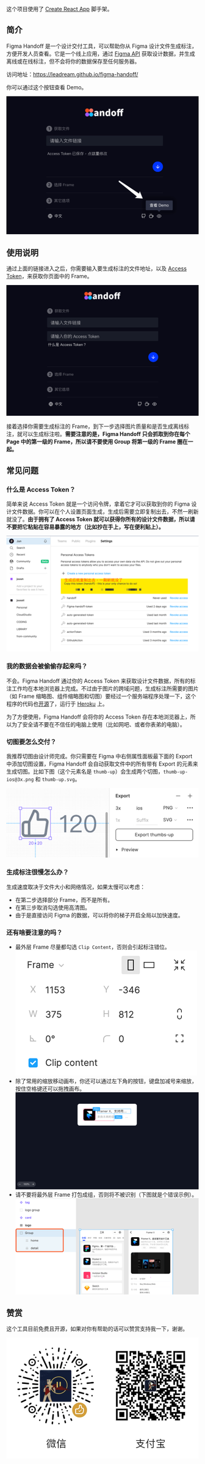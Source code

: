 这个项目使用了 [Create React App](https://github.com/facebook/create-react-app) 脚手架。

## 简介

Figma Handoff 是一个设计交付工具，可以帮助你从 Figma 设计文件生成标注，方便开发人员查看。它是一个线上应用，通过 [Figma API](https://www.figma.com/developers/api) 获取设计数据，并生成离线或在线标注，但不会将你的数据保存至任何服务器。

访问地址：https://leadream.github.io/figma-handoff/

你可以通过这个按钮查看 Demo。

![Demo 入口](./imgs/demo-entry.png)

## 使用说明

通过上面的链接进入之后，你需要输入要生成标注的文件地址，以及 [Access Token](https://www.figma.com/developers/api#access-tokens)，来获取你页面中的 Frame。

![入口](./imgs/entry.png)

接着选择你需要生成标注的 Frame，到下一步选择图片质量和是否生成离线标注，就可以生成标注啦。**需要注意的是，Figma Handoff 只会抓取到你在每个 Page 中的第一级的 Frame，所以请不要使用 Group 将第一级的 Frame 圈在一起。**

## 常见问题
### 什么是 Access Token？
简单来说 Access Token 就是一个访问令牌，拿着它才可以获取到你的 Figma 设计文件数据。你可以在个人设置页面生成，生成后需要立即复制出去，不然一刷新就没了。**由于拥有了 Access Token 就可以获得你所有的设计文件数据，所以请不要把它粘贴在容易暴露的地方（比如抄在手上，写在便利贴上）。**

![入口](./imgs/access-token.png)

### 我的数据会被偷偷存起来吗？
不会。Figma Handoff 通过你的 Access Token 来获取设计文件数据，所有的标注工作均在本地浏览器上完成。不过由于图片的跨域问题，生成标注所需要的图片（如 Frame 缩略图、组件缩略图和切图）要经过一个服务端程序处理一下，这个程序的代码也[开源](https://github.com/leadream/cors-anywhere)了，运行于 [Heroku](https://heroku.com/) 上。

为了方便使用，Figma Handoff 会将你的 Access Token 存在本地浏览器上，所以为了安全请不要在不信任的电脑上使用（比如网吧、或者你表弟的电脑）。

### 切图要怎么交付？
我推荐切图由设计师完成。你只需要在 Figma 中右侧属性面板最下面的 Export 中添加切图设置，Figma Handoff 会自动获取文件中的所有带有 Export 的元素来生成切图。比如下图（这个元素名是 `thumb-up`）会生成两个切图，`thumb-up-ios@3x.png` 和 `thumb-up.svg`。

![](/imgs/exports.png)

### 生成标注很慢怎么办？
生成速度取决于文件大小和网络情况，如果太慢可以考虑：
- 在第二步选择部分 Frame，而不是所有。
- 在第三步取消勾选使用高清图。
- 由于是直接访问 Figma 的数据，可以将你的梯子开启全局以加快速度。

### 还有啥要注意的吗？
- 最外层 Frame 尽量都勾选 `Clip Content`，否则会引起标注错位。
![Clip Content](./imgs/clip-content.png)
- 除了常用的缩放移动画布，你还可以通过左下角的按钮，键盘加减号来缩放，按住空格键还可以拖拽画布。
![画布](./imgs/canvas.png)
- 请不要将最外层 Frame 打包成组，否则将不被识别（下图就是个错误示例）。
![不要这样打包成组](./imgs/not-group.png)

## 赞赏
这个工具目前免费且开源，如果对你有帮助的话可以赞赏支持我一下，谢谢。

![赞赏二维码](./imgs/coffee-qrcode.jpg)